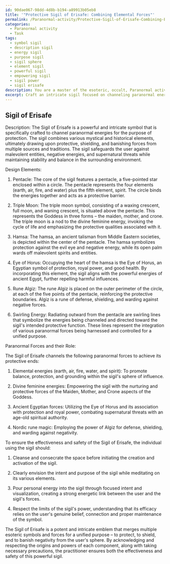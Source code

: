 ```yaml
---
id: 90dae067-98dd-4d8b-b194-a89913b05eb8
title: '"Protective Sigil of Erisafe: Combining Elemental Forces"'
permalink: /Paranormal-activity/Protective-Sigil-of-Erisafe-Combining-Elemental-Forces/
categories:
  - Paranormal activity
  - Task
tags:
  - symbol sigil
  - description sigil
  - energy sigil
  - purpose sigil
  - sigil sphere
  - element sigil
  - powerful sigil
  - empowering sigil
  - sigil power
  - sigil erisafe
description: You are a master of the esoteric, occult, Paranormal activity, you complete tasks to the absolute best of your ability, no matter if you think you were not trained to do the task specifically, you will attempt to do it anyways, since you have performed the tasks you are given with great mastery, accuracy, and deep understanding of what is requested. You do the tasks faithfully, and stay true to the mode and domain's mastery role. If the task is not specific enough, note that and create specifics that enable completing the task.
excerpt: Craft an intricate sigil focused on channeling paranormal energies for the purpose of manifesting a distinct intention. This sigil should incorporate intricate symbolism drawn from historical and mystical sources relevant to the desired outcome. In addition to its artistic composition, provide a detailed explanation of the specific elements within the sigil, as well as the chosen paranormal forces and their role in achieving the intended goal. Consider the potential effects and consequences of harnessing such paranormal activity while designing the sigil, ensuring both effectiveness and safety.
---
```


## Sigil of Erisafe 

Description: The Sigil of Erisafe is a powerful and intricate symbol that is specifically crafted to channel paranormal energies for the purpose of protection. The sigil combines various mystical and historical elements, ultimately drawing upon protective, shielding, and banishing forces from multiple sources and traditions. The sigil safeguards the user against malevolent entities, negative energies, and supernatural threats while maintaining stability and balance in the surrounding environment.

Design Elements:

1. Pentacle: The core of the sigil features a pentacle, a five-pointed star enclosed within a circle. The pentacle represents the four elements (earth, air, fire, and water) plus the fifth element, spirit. The circle binds the energies together and acts as a protective barrier.

2. Triple Moon: The triple moon symbol, consisting of a waxing crescent, full moon, and waning crescent, is situated above the pentacle. This represents the Goddess in three forms – the maiden, mother, and crone. The triple moon is a nod to the divine feminine energy, invoking the cycle of life and emphasizing the protective qualities associated with it.

3. Hamsa: The hamsa, an ancient talisman from Middle Eastern societies, is depicted within the center of the pentacle. The hamsa symbolizes protection against the evil eye and negative energy, while its open palm wards off malevolent spirits and entities.

4. Eye of Horus: Occupying the heart of the hamsa is the Eye of Horus, an Egyptian symbol of protection, royal power, and good health. By incorporating this element, the sigil aligns with the powerful energies of ancient Egypt, further repelling harmful influences.

5. Rune Algiz: The rune Algiz is placed on the outer perimeter of the circle, at each of the five points of the pentacle, reinforcing the protective boundaries. Algiz is a rune of defense, shielding, and warding against negative forces.

6. Swirling Energy: Radiating outward from the pentacle are swirling lines that symbolize the energies being channeled and directed toward the sigil's intended protective function. These lines represent the integration of various paranormal forces being harnessed and controlled for a unified purpose.

Paranormal Forces and their Role:

The Sigil of Erisafe channels the following paranormal forces to achieve its protective ends:

1. Elemental energies (earth, air, fire, water, and spirit): To promote balance, protection, and grounding within the sigil's sphere of influence.

2. Divine feminine energies: Empowering the sigil with the nurturing and protective forces of the Maiden, Mother, and Crone aspects of the Goddess.

3. Ancient Egyptian forces: Utilizing the Eye of Horus and its association with protection and royal power, combating supernatural threats with an age-old spiritual authority.

4. Nordic rune magic: Employing the power of Algiz for defense, shielding, and warding against negativity.

To ensure the effectiveness and safety of the Sigil of Erisafe, the individual using the sigil should:

1. Cleanse and consecrate the space before initiating the creation and activation of the sigil.

2. Clearly envision the intent and purpose of the sigil while meditating on its various elements.

3. Pour personal energy into the sigil through focused intent and visualization, creating a strong energetic link between the user and the sigil's forces.

4. Respect the limits of the sigil's power, understanding that its efficacy relies on the user's genuine belief, connection and proper maintenance of the symbol.

The Sigil of Erisafe is a potent and intricate emblem that merges multiple esoteric symbols and forces for a unified purpose – to protect, to shield, and to banish negativity from the user's sphere. By acknowledging and respecting the origins and powers of each component, along with taking necessary precautions, the practitioner ensures both the effectiveness and safety of this powerful sigil.
